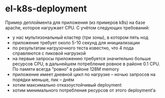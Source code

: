 # el-k8s-deployment
Пример деплоймента для приложения (из примеров k8s) на базе apache, которое нагружает CPU. С учётом следующих требований:

* у нас мультизональный кластер (три зоны), в котором пять нод
* приложение требует около 5-10 секунд для инициализации
* по результатам нагрузочного теста известно, что 4 пода справляются с пиковой нагрузкой
* на первые запросы приложению требуется значительно больше ресурсов CPU, в дальнейшем потребление ровное в районе 0.1 CPU. По памяти всегда “ровно” в районе 128M memory
* приложение имеет дневной цикл по нагрузке – ночью запросов на порядки меньше, пик – днём
* хотим максимально отказоустойчивый deployment
* хотим минимального потребления ресурсов от этого deployment’а
